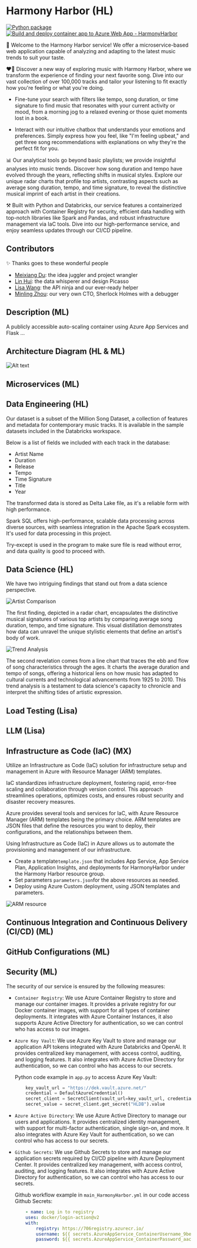 # Harmony Harbor (HL)

[![Python package](https://github.com/minlingz/HarmonyHarbor/actions/workflows/python-app.yml/badge.svg)](https://github.com/minlingz/HarmonyHarbor/actions/workflows/python-app.yml)
[![Build and deploy container app to Azure Web App - HarmonyHarbor](https://github.com/minlingz/HarmonyHarbor/actions/workflows/main_HarmonyHarbor.yml/badge.svg)](https://github.com/minlingz/HarmonyHarbor/actions/workflows/main_HarmonyHarbor.yml)

:musical_note: Welcome to the Harmony Harbor service! We offer a microservice-based web application capable of analyzing and adapting to the latest music trends to suit your taste. 

:heart_on_fire: Discover a new way of exploring music with Harmony Harbor, where we transform the experience of finding your next favorite song. Dive into our vast collection of over 100,000 tracks and tailor your listening to fit exactly how you're feeling or what you're doing.

- Fine-tune your search with filters like tempo, song duration, or time signature to find music that resonates with your current activity or mood, from a morning jog to a relaxed evening or those quiet moments lost in a book.

- Interact with our intuitive chatbox that understands your emotions and preferences. Simply express how you feel, like "I'm feeling upbeat," and get three song recommendations with explanations on why they're the perfect fit for you.

:bar_chart: Our analytical tools go beyond basic playlists; we provide insightful analyses into music trends. Discover how song duration and tempo have evolved through the years, reflecting shifts in musical styles. Explore our unique radar charts that profile top artists, contrasting aspects such as average song duration, tempo, and time signature, to reveal the distinctive musical imprint of each artist in their creations.

:hammer_and_pick: Built with Python and Databricks, our service features a containerized approach with Container Registry for security, efficient data handling with top-notch libraries like Spark and Pandas, and robust infrastructure management via IaC tools. Dive into our high-performance service, and enjoy seamless updates through our CI/CD pipeline.

## Contributors

:sparkles: Thanks goes to these wonderful people 

- [Meixiang Du](link): the idea juggler and project wrangler
- [Lin Hui](https://github.com/linhui7): the data whisperer and design Picasso
- [Lisa Wang](link): the API ninja and our ever-ready helper
- [Minling Zhou](https://github.com/minlingz): our very own CTO, Sherlock Holmes with a debugger

## Description (ML)
A publicly accessible auto-scaling container using Azure App Services and Flask ...

## Architecture Diagram (HL & ML)
![Alt text](<images/DE final Fall 2023.png>)
## Microservices (ML)

## Data Engineering (HL)
Our dataset is a subset of the Million Song Dataset, a collection of features and metadata for contemporary music tracks. It is available in the sample datasets included in the Databricks workspace. 

Below is a list of fields we included with each track in the database:
- Artist Name
- Duration
- Release
- Tempo
- Time Signature
- Title
- Year

The transformed data is stored as Delta Lake file, as it's a reliable form with high performance.

Spark SQL offers high-performance, scalable data processing across diverse sources, with seamless integration in the Apache Spark ecosystem. It's used for data processing in this project. 

Try-except is used in the program to make sure file is read without error, and data quality is good to proceed with.

## Data Science (HL)
We have two intriguing findings that stand out from a data science perspective.

![Artist Comparison](./images/Artists_Comparison.png)

The first finding, depicted in a radar chart, encapsulates the distinctive musical signatures of various top artists by comparing average song duration, tempo, and time signature. This visual distillation demonstrates how data can unravel the unique stylistic elements that define an artist's body of work.

![Trend Analysis](./images/Trend_Analysis.png)

The second revelation comes from a line chart that traces the ebb and flow of song characteristics through the ages. It charts the average duration and tempo of songs, offering a historical lens on how music has adapted to cultural currents and technological advancements from 1925 to 2010. This trend analysis is a testament to data science's capacity to chronicle and interpret the shifting tides of artistic expression.

## Load Testing (Lisa)

## LLM (Lisa)

## Infrastructure as Code (IaC) (MX)
Utilize an Infrastructure as Code (IaC) solution for infrastructure setup and management in Azure with Resource Manager (ARM) templates.

IaC standardizes infrastructure deployment, fostering rapid, error-free scaling and collaboration through version control. This approach streamlines operations, optimizes costs, and ensures robust security and disaster recovery measures.

Azure provides several tools and services for IaC, with Azure Resource Manager (ARM) templates being the primary choice. ARM templates are JSON files that define the resources you want to deploy, their configurations, and the relationships between them.

Using Infrastructure as Code (IaC) in Azure allows us to automate the provisioning and management of our infrastructure.

* Create a template`template.json` that includes App Service, App Service Plan, Application Insights, and deployments for HarmonyHarbor under the Harmony Harbor resource group.
* Set parameters `parameters.json`for the above resources as needed.
* Deploy using Azure Custom deployment, using JSON templates and parameters.

![ARM resource](<images/ARM resource.png>)


## Continuous Integration and Continuous Delivery (CI/CD) (ML)

## GitHub Configurations (ML)

## Security (ML)
The security of our service is ensured by the following measures:
* `Container Registry`: We use Azure Container Registry to store and manage our container images. It provides a private registry for our Docker container images, with support for all types of container deployments. It integrates with Azure Container Instances, it also supports Azure Active Directory for authentication, so we can control who has access to our images.
* `Azure Key Vault`: We use Azure Key Vault to store and manage our application API tokens integrated with Azure Databricks and OpenAI. It provides centralized key management, with access control, auditing, and logging features. It also integrates with Azure Active Directory for authentication, so we can control who has access to our secrets.

    Python code example in `app.py` to access Azure Key Vault:
    ```python
        key_vault_url = "https://dek.vault.azure.net/"
        credential = DefaultAzureCredential()
        secret_client = SecretClient(vault_url=key_vault_url, credential=credential)
        secret_value = secret_client.get_secret("HLDB").value
    ```
* `Azure Active Directory`: We use Azure Active Directory to manage our users and applications. It provides centralized identity management, with support for multi-factor authentication, single sign-on, and more. It also integrates with Azure Key Vault for authentication, so we can control who has access to our secrets.
* `Github Secrets`: We use Github Secrets to store and manage our application secrets required by CI/CD pipeline with Azure Deployment Center. It provides centralized key management, with access control, auditing, and logging features. It also integrates with Azure Active Directory for authentication, so we can control who has access to our secrets.

    Github workflow example in `main_HarmonyHarbor.yml` in our code access Github Secrets:
    ```yaml
        - name: Log in to registry
        uses: docker/login-action@v2
        with:
            registry: https://706registry.azurecr.io/
            username: ${{ secrets.AzureAppService_ContainerUsername_9be46abaa20344908e13ba6bbe4d7065 }}
            password: ${{ secrets.AzureAppService_ContainerPassword_aac379ebce6247ab9f1ca5883053939f }}
    ```
